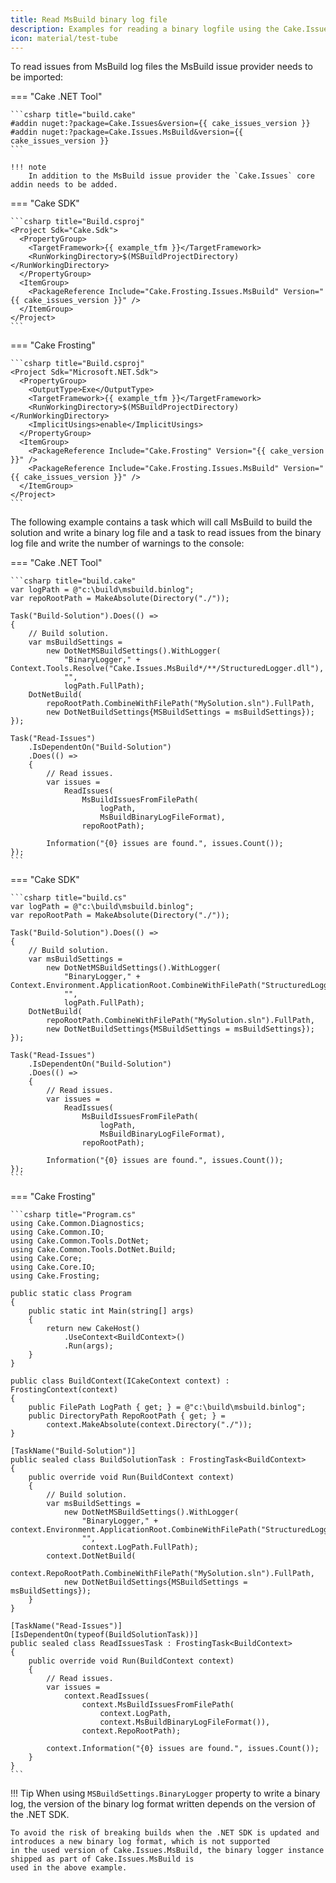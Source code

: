 ```yaml
---
title: Read MsBuild binary log file
description: Examples for reading a binary logfile using the Cake.Issues.MsBuild addin.
icon: material/test-tube
---
```


To read issues from MsBuild log files the MsBuild issue provider needs to be imported:

=== "Cake .NET Tool"

    ```csharp title="build.cake"
    #addin nuget:?package=Cake.Issues&version={{ cake_issues_version }}
    #addin nuget:?package=Cake.Issues.MsBuild&version={{ cake_issues_version }}
    ```

    !!! note
        In addition to the MsBuild issue provider the `Cake.Issues` core addin needs to be added.

=== "Cake SDK"

    ```csharp title="Build.csproj"
    <Project Sdk="Cake.Sdk">
      <PropertyGroup>
        <TargetFramework>{{ example_tfm }}</TargetFramework>
        <RunWorkingDirectory>$(MSBuildProjectDirectory)</RunWorkingDirectory>
      </PropertyGroup>
      <ItemGroup>
        <PackageReference Include="Cake.Frosting.Issues.MsBuild" Version="{{ cake_issues_version }}" />
      </ItemGroup>
    </Project>
    ```

=== "Cake Frosting"

    ```csharp title="Build.csproj"
    <Project Sdk="Microsoft.NET.Sdk">
      <PropertyGroup>
        <OutputType>Exe</OutputType>
        <TargetFramework>{{ example_tfm }}</TargetFramework>
        <RunWorkingDirectory>$(MSBuildProjectDirectory)</RunWorkingDirectory>
        <ImplicitUsings>enable</ImplicitUsings>
      </PropertyGroup>
      <ItemGroup>
        <PackageReference Include="Cake.Frosting" Version="{{ cake_version }}" />
        <PackageReference Include="Cake.Frosting.Issues.MsBuild" Version="{{ cake_issues_version }}" />
      </ItemGroup>
    </Project>
    ```

The following example contains a task which will call MsBuild to build the solution and write a binary log file
and a task to read issues from the binary log file and write the number of warnings to the console:

=== "Cake .NET Tool"

    ```csharp title="build.cake"
    var logPath = @"c:\build\msbuild.binlog";
    var repoRootPath = MakeAbsolute(Directory("./"));

    Task("Build-Solution").Does(() =>
    {
        // Build solution.
        var msBuildSettings =
            new DotNetMSBuildSettings().WithLogger(
                "BinaryLogger," + Context.Tools.Resolve("Cake.Issues.MsBuild*/**/StructuredLogger.dll"),
                "",
                logPath.FullPath);
        DotNetBuild(
            repoRootPath.CombineWithFilePath("MySolution.sln").FullPath,
            new DotNetBuildSettings{MSBuildSettings = msBuildSettings});
    });
    
    Task("Read-Issues")
        .IsDependentOn("Build-Solution")
        .Does(() =>
        {
            // Read issues.
            var issues =
                ReadIssues(
                    MsBuildIssuesFromFilePath(
                        logPath,
                        MsBuildBinaryLogFileFormat),
                    repoRootPath);

            Information("{0} issues are found.", issues.Count());
    });
    ```

=== "Cake SDK"

    ```csharp title="build.cs"
    var logPath = @"c:\build\msbuild.binlog";
    var repoRootPath = MakeAbsolute(Directory("./"));

    Task("Build-Solution").Does(() =>
    {
        // Build solution.
        var msBuildSettings =
            new DotNetMSBuildSettings().WithLogger(
                "BinaryLogger," + Context.Environment.ApplicationRoot.CombineWithFilePath("StructuredLogger.dll"),
                "",
                logPath.FullPath);
        DotNetBuild(
            repoRootPath.CombineWithFilePath("MySolution.sln").FullPath,
            new DotNetBuildSettings{MSBuildSettings = msBuildSettings});
    });
    
    Task("Read-Issues")
        .IsDependentOn("Build-Solution")
        .Does(() =>
        {
            // Read issues.
            var issues =
                ReadIssues(
                    MsBuildIssuesFromFilePath(
                        logPath,
                        MsBuildBinaryLogFileFormat),
                    repoRootPath);

            Information("{0} issues are found.", issues.Count());
    });
    ```

=== "Cake Frosting"

    ```csharp title="Program.cs"
    using Cake.Common.Diagnostics;
    using Cake.Common.IO;
    using Cake.Common.Tools.DotNet;
    using Cake.Common.Tools.DotNet.Build;
    using Cake.Core;
    using Cake.Core.IO;
    using Cake.Frosting;

    public static class Program
    {
        public static int Main(string[] args)
        {
            return new CakeHost()
                .UseContext<BuildContext>()
                .Run(args);
        }
    }

    public class BuildContext(ICakeContext context) : FrostingContext(context)
    {
        public FilePath LogPath { get; } = @"c:\build\msbuild.binlog";
        public DirectoryPath RepoRootPath { get; } =
            context.MakeAbsolute(context.Directory("./"));
    }

    [TaskName("Build-Solution")]
    public sealed class BuildSolutionTask : FrostingTask<BuildContext>
    {
        public override void Run(BuildContext context)
        {
            // Build solution.
            var msBuildSettings =
                new DotNetMSBuildSettings().WithLogger(
                    "BinaryLogger," + context.Environment.ApplicationRoot.CombineWithFilePath("StructuredLogger.dll"),
                    "",
                    context.LogPath.FullPath);
            context.DotNetBuild(
                context.RepoRootPath.CombineWithFilePath("MySolution.sln").FullPath,
                new DotNetBuildSettings{MSBuildSettings = msBuildSettings});
        }
    }

    [TaskName("Read-Issues")]
    [IsDependentOn(typeof(BuildSolutionTask))]
    public sealed class ReadIssuesTask : FrostingTask<BuildContext>
    {
        public override void Run(BuildContext context)
        {
            // Read issues.
            var issues =
                context.ReadIssues(
                    context.MsBuildIssuesFromFilePath(
                        context.LogPath,
                        context.MsBuildBinaryLogFileFormat()),
                    context.RepoRootPath);

            context.Information("{0} issues are found.", issues.Count());
        }
    }
    ```

!!! Tip
    When using `MSBuildSettings.BinaryLogger` property to write a binary log, the version of the binary log format written
    depends on the version of the .NET SDK.

    To avoid the risk of breaking builds when the .NET SDK is updated and introduces a new binary log format, which is not supported
    in the used version of Cake.Issues.MsBuild, the binary logger instance shipped as part of Cake.Issues.MsBuild is
    used in the above example.
